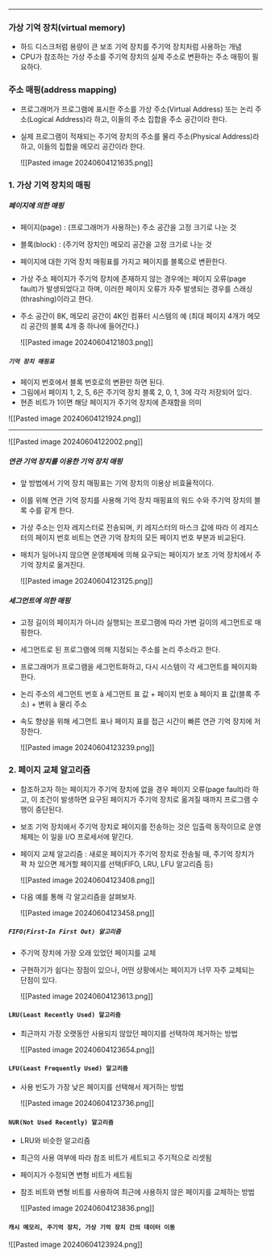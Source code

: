 
---
### 가상 기억 장치(virtual memory)
 - 하드 디스크처럼 용량이 큰 보조 기억 장치를 주기억 장치처럼 사용하는 개념 
 - CPU가 참조하는 가상 주소를 주기억 장치의 실제 주소로 변환하는 주소 매핑이 필요하다. 
### 주소 매핑(address mapping) 
- 프로그래머가 프로그램에 표시한 주소를 가상 주소(Virtual Address) 또는 논리 주소(Logical Address)라 하고, 이들의 주소 집합을 주소 공간이라 한다. 
- 실제 프로그램이 적재되는 주기억 장치의 주소를 물리 주소(Physical Address)라 하고, 이들의 집합을 메모리 공간이라 한다.

	![[Pasted image 20240604121635.png]]

### 1. 가상 기억 장치의 매핑
##### 페이지에 의한 매핑
- 페이지(page) : (프로그래머가 사용하는) 주소 공간을 고정 크기로 나눈 것 
- 블록(block) : (주기억 장치인) 메모리 공간을 고정 크기로 나눈 것 
- 페이지에 대한 기억 장치 매핑표를 가지고 페이지를 블록으로 변환한다. 
- 가상 주소 페이지가 주기억 장치에 존재하지 않는 경우에는 페이지 오류(page fault)가 발생되었다고 하며, 이러한 페이지 오류가 자주 발생되는 경우를 스래싱(thrashing)이라고 한다. 
- 주소 공간이 8K, 메모리 공간이 4K인 컴퓨터 시스템의 예 (최대 페이지 4개가 메모리 공간의 블록 4개 중 하나에 들어간다.)

	![[Pasted image 20240604121803.png]]

##### `기억 장치 매핑표`
- 페이지 번호에서 블록 번호로의 변환만 하면 된다. 
- 그림에서 페이지 1, 2, 5, 6은 주기억 장치 블록 2, 0, 1, 3에 각각 저장되어 있다. 
- 현존 비트가 1이면 해당 페이지가 주기억 장치에 존재함을 의미

![[Pasted image 20240604121924.png]]

---
![[Pasted image 20240604122002.png]]

##### 연관 기억 장치를 이용한 기억 장치 매핑
- 앞 방법에서 기억 장치 매핑표는 기억 장치의 이용상 비효율적이다. 
- 이를 위해 연관 기억 장치를 사용해 기억 장치 매핑표의 워드 수와 주기억 장치의 블록 수를 같게 한다. 
- 가상 주소는 인자 레지스터로 전송되며, 키 레지스터의 마스크 값에 따라 이 레지스터의 페이지 번호 비트는 연관 기억 장치의 모든 페이지 번호 부분과 비교된다. 
- 매치가 일어나지 않으면 운영체제에 의해 요구되는 페이지가 보조 기억 장치에서 주기억 장치로 옮겨진다.

	![[Pasted image 20240604123125.png]]

##### 세그먼트에 의한 매핑 
- 고정 길이의 페이지가 아니라 실행되는 프로그램에 따라 가변 길이의 세그먼트로 매핑한다. 
- 세그먼트로 된 프로그램에 의해 지정되는 주소를 논리 주소라고 한다. 
- 프로그래머가 프로그램을 세그먼트화하고, 다시 시스템이 각 세그먼트를 페이지화한다. 
- 논리 주소의 세그먼트 번호 à 세그먼트 표 값 + 페이지 번호 à 페이지 표 값(블록 주소) + 변위 à 물리 주소 
- 속도 향상을 위해 세그먼트 표나 페이지 표를 접근 시간이 빠른 연관 기억 장치에 저장한다.

	![[Pasted image 20240604123239.png]]

### 2. 페이지 교체 알고리즘
- 참조하고자 하는 페이지가 주기억 장치에 없을 경우 페이지 오류(page fault)라 하고, 이 조건이 발생하면 요구된 페이지가 주기억 장치로 옮겨질 때까지 프로그램 수행이 중단된다. 
- 보조 기억 장치에서 주기억 장치로 페이지를 전송하는 것은 입출력 동작이므로 운영체제는 이 일을 I/O 프로세서에 맡긴다. 
- 페이지 교체 알고리즘 : 새로운 페이지가 주기억 장치로 전송될 때, 주기억 장치가 꽉 차 있으면 제거할 페이지를 선택(FIFO, LRU, LFU 알고리즘 등)

	![[Pasted image 20240604123408.png]]
- 다음 예를 통해 각 알고리즘을 살펴보자.

	![[Pasted image 20240604123458.png]]

##### `FIFO(First-In First Out) 알고리즘`
- 주기억 장치에 가장 오래 있었던 페이지를 교체 
- 구현하기가 쉽다는 장점이 있으나, 어떤 상황에서는 페이지가 너무 자주 교체되는 단점이 있다.

	![[Pasted image 20240604123613.png]]

#### `LRU(Least Recently Used) 알고리즘`
- 최근까지 가장 오랫동안 사용되지 않았던 페이지를 선택하여 제거하는 방법

	![[Pasted image 20240604123654.png]]

#### `LFU(Least Frequently Used) 알고리즘`
- 사용 빈도가 가장 낮은 페이지를 선택해서 제거하는 방법

	![[Pasted image 20240604123736.png]]

#### `NUR(Not Used Recently) 알고리즘`
- LRU와 비슷한 알고리즘 
- 최근의 사용 여부에 따라 참조 비트가 세트되고 주기적으로 리셋됨 
- 페이지가 수정되면 변형 비트가 세트됨 
- 참조 비트와 변형 비트를 사용하여 최근에 사용하지 않은 페이지를 교체하는 방법

	![[Pasted image 20240604123836.png]]

#### `캐시 메모리, 주기억 장치, 가상 기억 장치 간의 데이터 이동`

![[Pasted image 20240604123924.png]]

